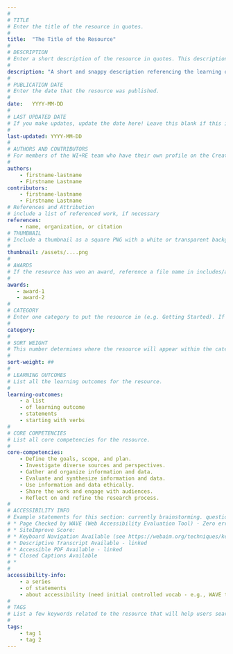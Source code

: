 ```yaml
---
#
# TITLE
# Enter the title of the resource in quotes.
#
title:  "The Title of the Resource"
#
# DESCRIPTION
# Enter a short description of the resource in quotes. This description will appear on the list page as a preview, but not on the tutorial/workshop itself.
#
description: "A short and snappy description referencing the learning outcome and/or breakthrough!"
#
# PUBLICATION DATE
# Enter the date that the resource was published.
#
date:   YYYY-MM-DD
#
# LAST UPDATED DATE
# If you make updates, update the date here! Leave this blank if this is being published for the first time.
#
last-updated: YYYY-MM-DD
#
# AUTHORS AND CONTRIBUTORS
# For members of the WI+RE team who have their own profile on the Creative Team page, enter the name as firstname-lastname (e.g. doug-worsham). For community partners who don't have their own profile on the WI+RE site, enter their name as Firstname Lastname (e.g. Gene Block). The names will appear in the order you enter them.
#
authors:
    - firstname-lastname
    - Firstname Lastname
contributors:
    - firstname-lastname
    - Firstname Lastname
# References and Attribution
# include a list of referenced work, if necessary
references:
    - name, organization, or citation
# THUMBNAIL
# Include a thumbnail as a square PNG with a white or transparent background. Our standard dimensions are 250x250 px, but any size square will do. Thumbnails for tutorials go in /assets/tutorials/thumbnails/, and for workshops, /assets/workshops/thumbnails/.
#
thumbnail: /assets/....png
#
# AWARDS
# If the resource has won an award, reference a file name in includes/awards/ without the .html. For example, if it was accepted to PRIMO, you would write "primo". If the award isn't in includes/awards, create a new award file!
#
awards: 
   - award-1
   - award-2
#
# CATEGORY
# Enter one category to put the resource in (e.g. Getting Started). If you enter a category that doesn't already exist, a new category will be created on the WI+RE site.
#
category: 
#
# SORT WEIGHT
# This number determines where the resource will appear within the category. Larger numbers appear later within the category, and higher numbers appear earlier.
#
sort-weight: ##
#
# LEARNING OUTCOMES
# List all the learning outcomes for the resource.
#
learning-outcomes:
    - a list
    - of learning outcome
    - statements
    - starting with verbs
#
# CORE COMPETENCIES
# List all core competencies for the resource.
#
core-competencies:
    - Define the goals, scope, and plan.
    - Investigate diverse sources and perspectives. 
    - Gather and organize information and data.
    - Evaluate and synthesize information and data.
    - Use information and data ethically. 
    - Share the work and engage with audiences. 
    - Reflect on and refine the research process.
#
# ACCESSIBILITY INFO
# Example statements for this section: currently brainstorming. questions: can we write html in a list like this?
# * Page Checked by WAVE (Web Accessibility Evaluation Tool) - Zero errors 9/22/2020
# * SiteImprove Score: 
# * Keyboard Navigation Available (see https://webaim.org/techniques/keyboard/ for more information)
# * Descriptive Transcript Available - linked
# * Accessible PDF Available - linked
# * Closed Captions Available
# *
#
accessibility-info:
    - a series
    - of statements
    - about accessibility (need initial controlled vocab - e.g., WAVE tested, )
#
# TAGS
# List a few keywords related to the resource that will help users search for it.
#
tags:
    - tag 1
    - tag 2
---
```

